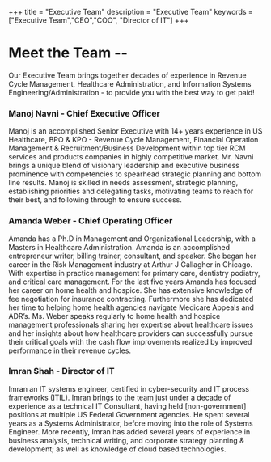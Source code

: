 +++
title = "Executive Team"
description = "Executive Team"
keywords = ["Executive Team","CEO","COO", "Director of IT"]
+++

# Meet the Team --
Our Executive Team brings together decades of experience in Revenue Cycle Management, Healthcare Administration, and Information Systems Engineering/Administration - to provide you with the best way to get paid!

### Manoj Navni - Chief Executive Officer
Manoj is an accomplished Senior Executive with 14+ years experience in US Healthcare, BPO & KPO - Revenue Cycle Management, Financial Operation Management & Recruitment/Business Development within top tier RCM services and products companies in highly competitive market. Mr. Navni brings a unique blend of visionary leadership and executive business prominence with competencies to spearhead strategic planning and bottom line results. 
Manoj is skilled in needs assessment, strategic planning, establishing priorities and delegating tasks, motivating teams to reach for their best, and following through to ensure success.

### Amanda Weber - Chief Operating Officer
Amanda has a Ph.D in Management and Organizational Leadership, with a Masters in Healthcare Administration.  Amanda is an accomplished entrepreneur writer, billing trainer, consultant, and speaker. She began her career in the Risk Management industry at Arthur J Gallagher in Chicago. With expertise in practice management for primary care, dentistry podiatry, and critical care management. 
For the last five years Amanda has focused her career on home health and hospice. She has extensive knowledge of fee negotiation for insurance contracting. Furthermore she has dedicated her time to helping home health agencies navigate Medicare Appeals and ADR’s. Ms. Weber speaks regularly to home health and hospice management professionals sharing her expertise about healthcare issues and her insights about how healthcare providers can successfully pursue their critical goals with the cash flow improvements realized by improved performance in their revenue cycles.

### Imran Shah - Director of IT
Imran an IT systems engineer, certified in cyber-security and IT process frameworks (ITIL). Imran brings to the team just under a decade of experience as a technical IT Consultant, having held [non-government] positions at multiple US Federal Government agencies. He spent several years as a Systems Administrator, before moving into the role of Systems Engineer.
More recently, Imran has added several years of experience in business analysis, technical writing, and corporate strategy planning & development; as well as knowledge of cloud based technologies.
